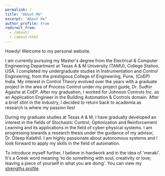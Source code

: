 ```yaml
---
permalink: /
title: "About Me"
excerpt: "About me"
author_profile: true
redirect_from: 
  - /about/
  - /about.html
---
```


Howdy! Welcome to my personal website.

I am currently pursuing my Master's degree from the Electrical & Computer Engineering Department at Texas A & M University (TAMU), College Station, USA. I completed my undergraduate studies in Instrumentation and Control Engineering, from the prestigious College of Engineering, Pune, (CoEP) India. My interest in Control Theory evolved over the years with a graduate project in the area of Process Control under my project guide, Dr. Sudhir Agashe at CoEP. After my graduation, I worked for Johnson Controls Inc. as an Application Engineer in the Building Automation & Controls domain. After a brief stint in the industry, I decided to return back to academia as research is where my passion lies!

During my graduate studies at Texas A & M, I have gradually developed an interest in the fields of Stochastic Control, Optimization and Reinforcement Learning and its applications in the field of cyber-physical systems. I am progressing towards a research thesis under the guidance of my advisor, Dr. Dileep Kalathil. I am highly passionate about autonomous systems and I look forward to apply my skills in the field of automation. 

To introduce myself further, I believe in hardwork and in the idea of 'meraki'. It's a Greek word meaning 'to do something with soul, creativity or love; leaving a piece of yourself in what you are doing'. You can view my [strengths profile](http://gargivaidya.github.io/files/strengths.pdf).
